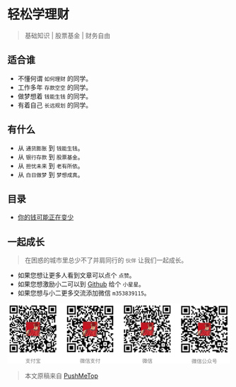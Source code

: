 # 轻松学理财

> 基础知识 | 股票基金 | 财务自由

## 适合谁

* 不懂何谓 `如何理财` 的同学。
* 工作多年 `存款空空` 的同学。
* 做梦想着 `钱能生钱` 的同学。
* 有着自己 `长远规划` 的同学。

## 有什么

* 从 `通货膨胀` 到 `钱能生钱`。
* 从 `银行存款` 到 `股票基金`。
* 从 `担忧未来` 到 `老有所依`。
* 从 `白日做梦` 到 `梦想成真`。

## 目录

* [你的钱可能正在变少](/posts/你的钱可能正在变少.md)

## 一起成长

> 在困惑的城市里总少不了并肩同行的 `伙伴` 让我们一起成长。

* 如果您想让更多人看到文章可以点个 `点赞`。
* 如果您想激励小二可以到 [Github](https://github.com/pushmetop/personal-financial-planning) 给个 `小星星`。
* 如果您想与小二更多交流添加微信 `m353839115`。

![捐助与联系](https://raw.githubusercontent.com/pushmetop/resource/master/donate/donate.png)

> 本文原稿来自 [PushMeTop](https://github.com/pushmetop)